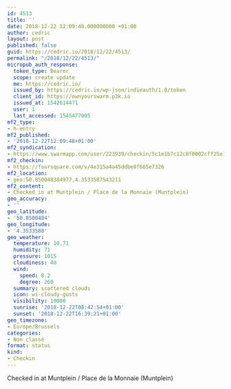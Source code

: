 ```yaml
---
id: 4513
title: ''
date: 2018-12-22 12:09:48.000000000 +01:00
author: cedric
layout: post
published: false
guid: https://cedric.io/2018/12/22/4513/
permalink: "/2018/12/22/4513/"
micropub_auth_response:
  token_type: Bearer
  scope: create update
  me: https://cedric.io/
  issued_by: https://cedric.io/wp-json/indieauth/1.0/token
  client_id: https://ownyourswarm.p3k.io
  issued_at: 1542614471
  user: 1
  last_accessed: 1545477005
mf2_type:
- h-entry
mf2_published:
- '2018-12-22T12:09:48+01:00'
mf2_syndication:
- https://www.swarmapp.com/user/223939/checkin/5c1e1b7c12c8f0002cff25e1
mf2_checkin:
- https://foursquare.com/v/4e315a4a45ddbe0f665e7326
mf2_location:
- geo:50.850048384977,4.3533587543211
mf2_content:
- Checked in at Muntplein / Place de la Monnaie (Muntplein)
geo_accuracy:
- ''
geo_latitude:
- '50.8500484'
geo_longitude:
- '4.3533588'
geo_weather:
  temperature: 10.71
  humidity: 71
  pressure: 1015
  cloudiness: 40
  wind:
    speed: 8.2
    degree: 260
  summary: scattered clouds
  icon: wi-cloudy-gusts
  visibility: 10000
  sunrise: '2018-12-22T08:42:54+01:00'
  sunset: '2018-12-22T16:39:21+01:00'
geo_timezone:
- Europe/Brussels
categories:
- Non classé
format: status
kind:
- Checkin
---
```

Checked in at Muntplein / Place de la Monnaie (Muntplein)